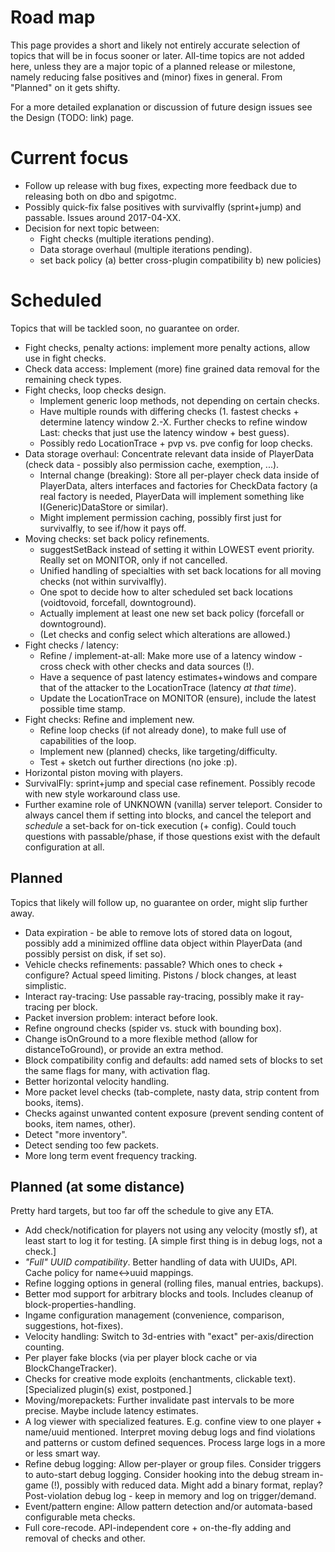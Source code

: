 # Road map

This page provides a short and likely not entirely accurate selection of topics that will be in focus sooner or later. All-time topics are not added here, unless they are a major topic of a planned release or milestone, namely reducing false positives and (minor) fixes in general. From "Planned" on it gets shifty.

For a more detailed explanation or discussion of future design issues see the Design (TODO: link) page.

# Current focus
* Follow up release with bug fixes, expecting more feedback due to releasing both on dbo and spigotmc.
* Possibly quick-fix false positives with survivalfly (sprint+jump) and passable. Issues around 2017-04-XX.
* Decision for next topic between:
    * Fight checks (multiple iterations pending).
    * Data storage overhaul (multiple iterations pending).
    * set back policy (a) better cross-plugin compatibility b) new policies)

# Scheduled
Topics that will be tackled soon, no guarantee on order.
* Fight checks, penalty actions: implement more penalty actions, allow use in fight checks.
* Check data access: Implement (more) fine grained data removal for the remaining check types.
* Fight checks, loop checks design.
    * Implement generic loop methods, not depending on certain checks.
    * Have multiple rounds with differing checks (1. fastest checks + determine latency window 2.-X. Further checks to refine window Last: checks that just use the latency window + best guess).
    * Possibly  redo LocationTrace + pvp vs. pve config for loop checks.
* Data storage overhaul: Concentrate relevant data inside of PlayerData (check data - possibly also permission cache, exemption, ...).
    * Internal change (breaking): Store all per-player check data inside of PlayerData, alters interfaces and factories for CheckData factory (a real factory is needed, PlayerData will implement something like I(Generic)DataStore or similar).
    * Might implement permission caching, possibly first just for survivalfly, to see if/how it pays off.
* Moving checks: set back policy refinements.
    * suggestSetBack instead of setting it within LOWEST event priority. Really set on MONITOR, only if not cancelled.
    * Unified handling of specialties with set back locations for all moving checks (not within survivalfly).
    * One spot to decide how to alter scheduled set back locations (voidtovoid, forcefall, downtoground).
    * Actually implement at least one new set back policy (forcefall or downtoground).
    * (Let checks and config select which alterations are allowed.)
* Fight checks / latency:
    * Refine / implement-at-all: Make more use of a latency window - cross check with other checks and data sources (!).
    * Have a sequence of past latency estimates+windows and compare that of the attacker to the LocationTrace (latency _at that time_).
    * Update the LocationTrace on MONITOR (ensure), include the latest possible time stamp.
* Fight checks: Refine and implement new.
    * Refine loop checks (if not already done), to make full use of capabilities of the loop.
    * Implement new (planned) checks, like targeting/difficulty.
    * Test + sketch out further directions (no joke :p).
* Horizontal piston moving with players.
* SurvivalFly: sprint+jump and special case refinement. Possibly recode with new style workaround class use.
* Further examine role of UNKNOWN (vanilla) server teleport. Consider to always cancel them if setting into blocks, and cancel the teleport and _schedule_ a set-back for on-tick execution (+ config). Could touch questions with passable/phase, if those questions exist with the default configuration at all.


## Planned
Topics that likely will follow up, no guarantee on order, might slip further away.
* Data expiration - be able to remove lots of stored data on logout, possibly add a minimized offline data object within PlayerData (and possibly persist on disk, if set so).
* Vehicle checks refinements: passable? Which ones to check + configure? Actual speed limiting. Pistons / block changes, at least simplistic.
* Interact ray-tracing: Use passable ray-tracing, possibly make it ray-tracing per block.
* Packet inversion problem: interact before look.
* Refine onground checks (spider vs. stuck with bounding box).
* Change isOnGround to a more flexible method (allow for distanceToGround), or provide an extra method.
* Block compatibility config and defaults: add named sets of blocks to set the same flags for many, with activation flag.
* Better horizontal velocity handling.
* More packet level checks (tab-complete, nasty data, strip content from books, items).
* Checks against unwanted content exposure (prevent sending content of books, item names, other).
* Detect "more inventory".
* Detect sending too few packets.
* More long term event frequency tracking.

## Planned (at some distance)
Pretty hard targets, but too far off the schedule to give any ETA.
* Add check/notification for players not using any velocity (mostly sf), at least start to log it for testing. [A simple first thing is in debug logs, not a check.]
* _"Full" UUID compatibility_. Better handling of data with UUIDs, API. Cache policy for name<->uuid mappings.
* Refine logging options in general (rolling files, manual entries, backups).
* Better mod support for arbitrary blocks and tools. Includes cleanup of block-properties-handling.
* Ingame configuration management (convenience, comparison, suggestions, hot-fixes).
* Velocity handling: Switch to 3d-entries with "exact" per-axis/direction counting.
* Per player fake blocks (via per player block cache or via BlockChangeTracker).
* Checks for creative mode exploits (enchantments, clickable text). [Specialized plugin(s) exist, postponed.]
* Moving/morepackets: Further invalidate past intervals to be more precise. Maybe include latency estimates.
* A log viewer with specialized features. E.g. confine view to one player + name/uuid mentioned. Interpret moving debug logs and find violations and patterns or custom defined sequences. Process large logs in a more or less smart way.
* Refine debug logging: Allow per-player or group files. Consider triggers to auto-start debug logging. Consider hooking into the debug stream in-game (!), possibly with reduced data. Might add a binary format, replay? Post-violation debug log - keep in memory and log on trigger/demand.
* Event/pattern engine: Allow pattern detection and/or automata-based configurable meta checks.
* Full core-recode. API-independent core + on-the-fly adding and removal of checks and other.
